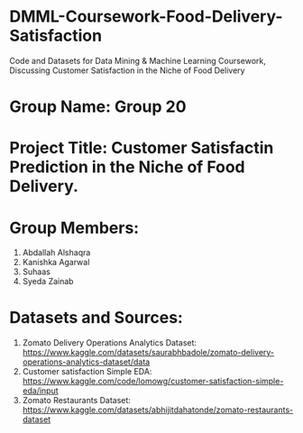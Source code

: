 # DMML-Coursework-Food-Delivery-Satisfaction
Code and Datasets for Data Mining &amp; Machine Learning Coursework, Discussing Customer Satisfaction in the Niche of Food Delivery

# Group Name: Group 20

# Project Title: Customer Satisfactin Prediction in the Niche of Food Delivery.


# Group Members:
1. Abdallah Alshaqra
2. Kanishka Agarwal
3. Suhaas
4. Syeda Zainab

# Datasets and Sources:
1. Zomato Delivery Operations Analytics Dataset: https://www.kaggle.com/datasets/saurabhbadole/zomato-delivery-operations-analytics-dataset/data
2. Customer satisfaction Simple EDA: https://www.kaggle.com/code/lomowg/customer-satisfaction-simple-eda/input 
3. Zomato Restaurants Dataset: https://www.kaggle.com/datasets/abhijitdahatonde/zomato-restaurants-dataset




